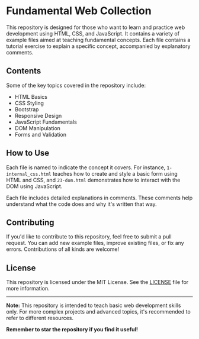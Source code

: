# Fundamental Web Collection

This repository is designed for those who want to learn and practice web development using HTML, CSS, and JavaScript. It contains a variety of example files aimed at teaching fundamental concepts. Each file contains a tutorial exercise to explain a specific concept, accompanied by explanatory comments.

## Contents

Some of the key topics covered in the repository include:

- HTML Basics
- CSS Styling
- Bootstrap
- Responsive Design
- JavaScript Fundamentals
- DOM Manipulation
- Forms and Validation

## How to Use

Each file is named to indicate the concept it covers. For instance, `1-internal_css.html` teaches how to create and style a basic form using HTML and CSS, and `23-dom.html` demonstrates how to interact with the DOM using JavaScript.

Each file includes detailed explanations in comments. These comments help understand what the code does and why it's written that way.

## Contributing

If you'd like to contribute to this repository, feel free to submit a pull request. You can add new example files, improve existing files, or fix any errors. Contributions of all kinds are welcome!

## License

This repository is licensed under the MIT License. See the [LICENSE](LICENSE) file for more information.

---

**Note:** This repository is intended to teach basic web development skills only. For more complex projects and advanced topics, it's recommended to refer to different resources.

**Remember to star the repository if you find it useful!**
